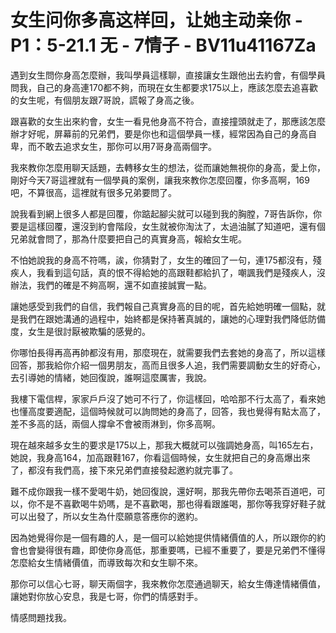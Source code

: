# 女生问你多高这样回，让她主动亲你 - P1：5-21.1 无 - 7情子 - BV11u41167Za

遇到女生問你身高怎麼辦，我叫學員這樣聊，直接讓女生跟他出去約會，有個學員問我，自己的身高連170都不夠，而現在女生都要求175以上，應該怎麼去追喜歡的女生呢，有個朋友跟7哥說，謊報了身高之後。

跟喜歡的女生出來約會，女生一看見他身高不符合，直接撞頭就走了，那應該怎麼辦才好呢，屏幕前的兄弟們，要是你也和這個學員一樣，經常因為自己的身高自卑，而不敢去追求女生，那你可以用7哥身高兩個字。

我來教你怎麼用聊天話題，去轉移女生的想法，從而讓她無視你的身高，愛上你，剛好今天7哥這裡就有一個學員的案例，讓我來教你怎麼回覆，你多高啊，169吧，不算很高，這裡就有很多兄弟要問了。

說我看到網上很多人都是回覆，你踮起腳尖就可以碰到我的胸膛，7哥告訴你，你要是這樣回覆，還沒到約會階段，女生就被你淘汰了，太過油膩了知道吧，還有個兄弟就會問了，那為什麼要把自己的真實身高，報給女生呢。

不怕她說我的身高不符嗎，誒，你猜對了，女生的確回了一句，連175都沒有，殘疾人，我看到這句話，真的恨不得給她的高跟鞋都給扒了，嘲諷我們是殘疾人，沒辦法，我們的確是不夠高啊，還不如直接誠實一點。

讓她感受到我們的自信，我們報自己真實身高的目的呢，首先給她明確一個點，就是我們在跟她溝通的過程中，始終都是保持著真誠的，讓她的心理對我們降低防備度，女生是很討厭被欺騙的感覺的。

你哪怕長得再高再帥都沒有用，那麼現在，就需要我們去套她的身高了，所以這樣回答，那我給你介紹一個男朋友，高而且很多人追，我們需要調動女生的好奇心，去引導她的情緒，她回復說，誰啊這麼厲害，我說。

我樓下電信桿，家家戶戶沒了她可不行了，你這樣回，哈哈那不行太高了，看來她也懂高度要適配，這個時候就可以詢問她的身高了，回答，我也覺得有點太高了，差不多高的話，兩個人撐傘不會被雨淋到，你多高啊。

現在越來越多女生的要求是175以上，那我大概就可以強調她身高，叫165左右，她說，我身高164，加高跟鞋167，你看這個時候，女生就把自己的身高爆出來了，都沒有我們高，接下來兄弟們直接發起邀約就完事了。

難不成你跟我一樣不愛喝牛奶，她回復說，還好啊，那我先帶你去喝茶百道吧，可以，你不是不喜歡喝牛奶嗎，是不喜歡喝，那也得看跟誰喝，那你等我穿好鞋子就可以出發了，所以女生為什麼願意答應你的邀約。

因為她覺得你是一個有趣的人，是一個可以給她提供情緒價值的人，所以跟你的約會也會變得很有趣，即使你身高低，那重要嗎，已經不重要了，要是兄弟們不懂得怎麼給女生情緒價值，而導致每次和女生聊不來。

那你可以信心七哥，聊天兩個字，我來教你怎麼通過聊天，給女生傳達情緒價值，讓她對你放心安息，我是七哥，你們的情感對手。

情感問題找我。